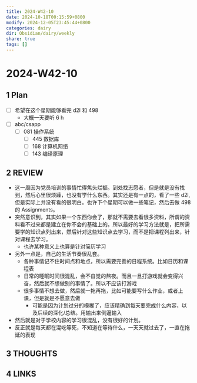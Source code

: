 ```yaml
---
title: 2024-W42-10
date: 2024-10-18T00:15:59+0800
modify: 2024-12-05T23:45:44+0800
categories: dairy
dir: Obsidian/dairy/weekly
share: true
tags: []
---
```


# 2024-W42-10

## 1 Plan

- [ ] 希望在这个星期能够看完 d2l 和 498
	- 大概一天要听 6 h
- [ ] abc/csapp
	- [ ] 081 操作系统
		- [ ] 445 数据库
		- [ ] 168 计算机网络
		- [ ] 143 编译原理

## 2 REVIEW

- 这一周因为党员培训的事情忙得焦头烂额。到处找志愿者，但是就是没有找到，然后心里很烦躁，也没有学什么东西。其实还是有一点的，看了一些 d2l, 但是实际上并没有看的很明白。也许下个星期可以做一些笔记，然后去做 498 的 Assignments。
- 突然意识到，其实如果一个东西你会了，那就不需要去看很多资料，所谓的资料看不过来都是建立在你不会的基础上的。所以最好的学习方法就是，把所需要学的知识点列出来，然后针对这些知识点去学习，而不是把课程列出来，针对课程去学习。
	- 也许某种意义上也算是针对简历学习
- 另外一点是，自己的生活节奏很乱套。
	- 各种事情记不住时间点和地点，所以需要完善的日程系统。比如日历和课程表
	- 日常的睡眠时间很混乱，会不自觉的熬夜。而且一旦打游戏就会变得兴奋，然后就不想做别的事情了。所以不应该打游戏
	- 很多事情不想去做，然后就一拖再拖，比如可能要写什么作业，或者上课，但是就是不愿意去做
		- 可能是因为计划过分的模糊了，应该精确到每天要完成什么内容，以及后续的深化/总结。用输出来倒逼输入
- 然后就是对于学校内容的学习很混乱，没有很好的计划。
- 反正就是每天都在混吃等死，不知道在等待什么，一天天就过去了，一直在拖延的表现

## 3 THOUGHTS

## 4 LINKS